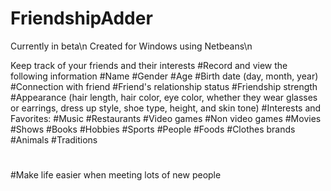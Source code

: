# FriendshipAdder
Currently in beta\n
Created for Windows using Netbeans\n

Keep track of your friends and their interests
#Record and view the following information
#Name
#Gender
#Age
#Birth date (day, month, year)
#Connection with friend
#Friend's relationship status
#Friendship strength
#Appearance (hair length, hair color, eye color, whether they wear glasses or earrings, dress up style, shoe type, height, and skin tone)
#Interests and Favorites:
#Music
#Restaurants
#Video games
#Non video games
#Movies
#Shows
#Books
#Hobbies
#Sports
#People
#Foods
#Clothes brands
#Animals
#Traditions
#
#Make life easier when meeting lots of new people
